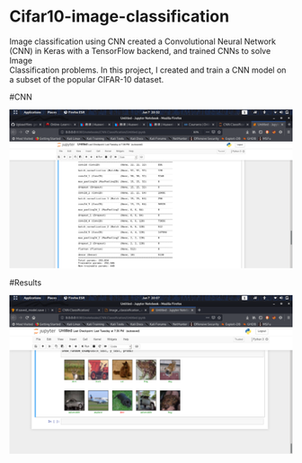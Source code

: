 # Cifar10-image-classification
Image classification using CNN
   created a Convolutional Neural Network (CNN) in Keras with a TensorFlow backend, and trained CNNs to solve Image             
   Classification problems. In this project, I created and train a CNN model on a subset of the popular CIFAR-10 dataset.

#CNN 
   
   ![alt text](https://github.com/jokker99/Cifar10-image-classification/blob/master/Screenshot%20from%202020-06-07%2020-32-40.png)
   


#Results

   ![alt text](https://github.com/jokker99/Cifar10-image-classification/blob/master/Screenshot%20from%202020-06-07%2020-07-49.png)
